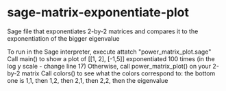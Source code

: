 sage-matrix-exponentiate-plot
=============================

Sage file that exponentiates 2-by-2 matrices and compares it to the exponentiation of the bigger eigenvalue

To run in the Sage interpreter, execute attatch "power_matrix_plot.sage"
Call main() to show a plot of [[1, 2], [-1,5]] exponentiated 100 times (in the log y scale - change line 17)
Otherwise, call power_matrix_plot() on your 2-by-2 matrix
Call colors() to see what the colors correspond to: the bottom one is 1,1, then 1,2, then 2,1, then 2,2, then the eigenvalue
